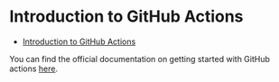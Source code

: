 # Introduction to GitHub Actions

- [Introduction to GitHub Actions](#introduction-to-github-actions)

You can find the official documentation on getting started with GitHub actions [here](https://help.github.com/en/actions/automating-your-workflow-with-github-actions/about-github-actions).


